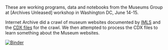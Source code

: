 These are working programs, data and notebooks from the Museums Group at 
[Archives Unleased] workshop in Washington DC, June 14-15.

Internet Archive did a crawl of museum websites documented by [IMLS] and 
the [CDX files] for the crawl. We then attempted to process the CDX files to
learn something about the Museum websites.

[![Binder](http://mybinder.org/badge.svg)](http://mybinder.org/repo/edsu/imls-cdx)

[Archives Unleashed]: http://archivesunleashed.com/
[CDX files]: http://qa-server.us.archive.org/vinay-misc/imls-cdx/cdx-manifest.txt
[IMLS]: https://data.imls.gov/Museum/Museum-Universe-Data-File-FY-2015-Q1/bqh6-bapa

